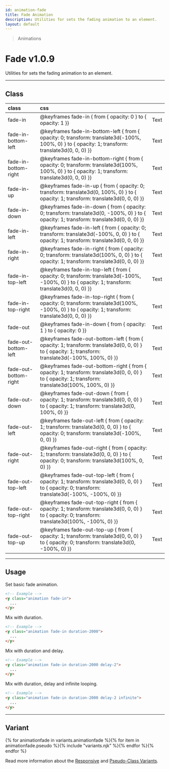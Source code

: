 ```yaml
---
id: animation-fade
title: Fade Animation
description: Utilities for sets the fading animation to an element.
layout: default
---
```


> Animations

# Fade <span class="ml-1 px-2 py-1 text-sm text-gray-600 (dark)text-charcoal-100 bg-gray-300 (dark)bg-gray-600">v1.0.9</span>

Utilities for sets the fading animation to an element.

---

## Class

| <span class="px-3 py-1 text-white (dark)text-charcoal-100 bg-charcoal-100 (dark)bg-gray-600 rounded-full">class</span> | <span class="px-3 py-1 text-white (dark)text-charcoal-100 bg-charcoal-100 (dark)bg-gray-600 rounded-full">css</span> | |
|:--|:--|:-:|
| fade-in | @keyframes fade-in { from { opacity: 0 } to { opacity: 1 }} | <y class="text-lg animation fade-in duration-800 delay-2 loop-infinite">Text</y> |
| fade-in-bottom-left | @keyframes fade-in-bottom-left { from { opacity: 0; transform: translate3d(-100%, 100%, 0) } to { opacity: 1; transform: translate3d(0, 0, 0) }} | <y class="text-lg animation fade-in-bottom-left duration-800 delay-2 loop-infinite">Text</y> |
| fade-in-bottom-right | @keyframes fade-in-bottom-right { from { opacity: 0; transform: translate3d(100%, 100%, 0) } to { opacity: 1; transform: translate3d(0, 0, 0) }} | <y class="text-lg animation fade-in-bottom-right duration-800 delay-2 loop-infinite">Text</y> |
| fade-in-up | @keyframes fade-in-up { from { opacity: 0; transform: translate3d(0, 100%, 0) } to { opacity: 1; transform: translate3d(0, 0, 0) }} | <y class="text-lg animation fade-in-up duration-800 delay-2 loop-infinite">Text</y> |
| fade-in-down | @keyframes fade-in-down { from { opacity: 0; transform: translate3d(0, -100%, 0) } to { opacity: 1; transform: translate3d(0, 0, 0) }} | <y class="text-lg animation fade-in-down duration-800 delay-2 loop-infinite">Text</y> |
| fade-in-left | @keyframes fade-in-left { from { opacity: 0; transform: translate3d(-100%, 0, 0) } to { opacity: 1; transform: translate3d(0, 0, 0) }} | <y class="text-lg animation fade-in-left duration-800 delay-2 loop-infinite">Text</y> |
| fade-in-right | @keyframes fade-in-right { from { opacity: 0; transform: translate3d(100%, 0, 0) } to { opacity: 1; transform: translate3d(0, 0, 0) }} | <y class="text-lg animation fade-in-right duration-800 delay-2 loop-infinite">Text</y> |
| fade-in-top-left | @keyframes fade-in-top-left { from { opacity: 0; transform: translate3d(-100%, -100%, 0) } to { opacity: 1; transform: translate3d(0, 0, 0) }} | <y class="text-lg animation fade-in-top-left duration-800 delay-2 loop-infinite">Text</y> |
| fade-in-top-right | @keyframes fade-in-top-right { from { opacity: 0; transform: translate3d(100%, -100%, 0) } to { opacity: 1; transform: translate3d(0, 0, 0) }} | <y class="text-lg animation fade-in-top-right duration-800 delay-2 loop-infinite">Text</y> |
| fade-out | @keyframes fade-in-down { from { opacity: 1 } to { opacity: 0 }} | <y class="text-lg animation fade-out duration-800 delay-2 loop-infinite">Text</y> |
| fade-out-bottom-left | @keyframes fade-out-bottom-left { from { opacity: 1; transform: translate3d(0, 0, 0) } to { opacity: 1; transform: translate3d(-100%, 100%, 0) }} | <y class="text-lg animation fade-out-bottom-left duration-800 delay-2 loop-infinite">Text</y> |
| fade-out-bottom-right | @keyframes fade-out-bottom-right { from { opacity: 1; transform: translate3d(0, 0, 0) } to { opacity: 1; transform: translate3d(100%, 100%, 0) }} | <y class="text-lg animation fade-out-bottom-right duration-800 delay-2 loop-infinite">Text</y> |
| fade-out-down | @keyframes fade-out-down { from { opacity: 1; transform: translate3d(0, 0, 0) } to { opacity: 1; transform: translate3d(0, 100%, 0) }} | <y class="text-lg animation fade-out-down duration-800 delay-2 loop-infinite">Text</y> |
| fade-out-left | @keyframes fade-out-left { from { opacity: 1; transform: translate3d(0, 0, 0) } to { opacity: 0; transform: translate3d(-100%, 0, 0) }} | <y class="text-lg animation fade-out-left duration-800 delay-2 loop-infinite">Text</y> |
| fade-out-right | @keyframes fade-out-right { from { opacity: 1; transform: translate3d(0, 0, 0) } to { opacity: 0; transform: translate3d(100%, 0, 0) }} | <y class="text-lg animation fade-out-right duration-800 delay-2 loop-infinite">Text</y> |
| fade-out-top-left | @keyframes fade-out-top-left { from { opacity: 1; transform: translate3d(0, 0, 0) } to { opacity: 0; transform: translate3d(-100%, -100%, 0) }} | <y class="text-lg animation fade-out-top-left duration-800 delay-2 loop-infinite">Text</y> |
| fade-out-top-right | @keyframes fade-out-top-right { from { opacity: 1; transform: translate3d(0, 0, 0) } to { opacity: 0; transform: translate3d(100%, -100%, 0) }} | <y class="text-lg animation fade-out-top-right duration-800 delay-2 loop-infinite">Text</y> |
| fade-out-top-up | @keyframes fade-out-top-up { from { opacity: 1; transform: translate3d(0, 0, 0) } to { opacity: 0; transform: translate3d(0, -100%, 0) }} | <y class="text-lg animation fade-out-top-up duration-800 delay-2 loop-infinite">Text</y> |

---

## Usage

Set basic fade animation.

```html
<!-- Example -->
<y class="animation fade-in">
  ...
</y>
```

Mix with duration.

```html
<!-- Example -->
<y class="animation fade-in duration-2000">
  ...
</y>
```

Mix with duration and delay.

```html
<!-- Example -->
<y class="animation fade-in duration-2000 delay-2">
  ...
</y>
```

Mix with duration, delay and infinite looping.

```html
<!-- Example -->
<y class="animation fade-in duration-2000 delay-2 infinite">
  ...
</y>
```

---

## Variant

<y class="flex flex-gap-2 flex-wrap justify-start items-center">{% for animationfade in variants.animationfade %}{% for item in animationfade.pseudo %}{% include "variants.njk" %}{% endfor %}{% endfor %}</y>

Read more information about the [Responsive](/responsive) and [Pseudo-Class Variants](/pseudo-class-variants/).

